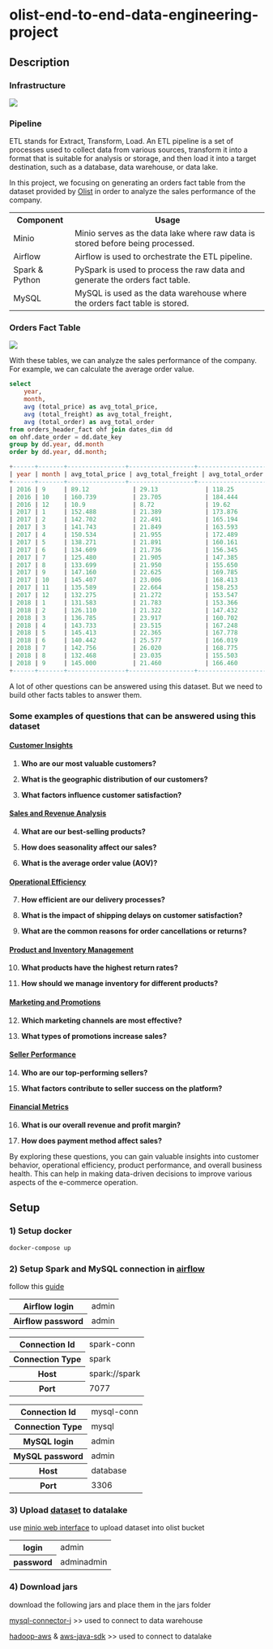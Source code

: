 # olist-end-to-end-data-engineering-project

## Description

### Infrastructure

<img src="images/olist-architecture.drawio.svg">

### Pipeline

ETL stands for Extract, Transform, Load. An ETL pipeline is a set of processes used to collect data from various
sources, transform it into a format that is suitable for analysis or storage, and then load it into a target
destination, such as a database, data warehouse, or data lake.

In this project, we focusing on generating an orders fact table from the dataset provided
by [Olist](https://www.kaggle.com/olistbr/brazilian-ecommerce) in order to analyze the sales performance of the company.

<table>
    <tr>
        <th>Component</th>
        <th>Usage</th>
    </tr>
    <tr>
        <td>Minio</td>
        <td>Minio serves as the data lake where raw data is stored before being processed.</td>
    </tr>
    <tr>
        <td>Airflow</td>
        <td>Airflow is used to orchestrate the ETL pipeline.</td>
    </tr>
    <tr>
        <td>Spark & Python</td>
        <td>PySpark is used to process the raw data and generate the orders fact table.</td>
    </tr>
    <tr>
        <td>MySQL</td>
        <td>MySQL is used as the data warehouse where the orders fact table is stored.</td>
    </tr>
</table>

### Orders Fact Table

<img src="images/olist_dw.png">

With these tables, we can analyze the sales performance of the company. For example, we can calculate the average order
value.

```sql
select
    year, 
    month, 
    avg (total_price) as avg_total_price, 
    avg (total_freight) as avg_total_freight, 
    avg (total_order) as avg_total_order
from orders_header_fact ohf join dates_dim dd
on ohf.date_order = dd.date_key
group by dd.year, dd.month
order by dd.year, dd.month;

+------+-------+----------------+------------------+---------------------+
| year | month | avg_total_price | avg_total_freight | avg_total_order   |
+------+-------+----------------+------------------+---------------------+
| 2016 | 9     | 89.12            | 29.13             | 118.25           |
| 2016 | 10    | 160.739          | 23.705            | 184.444          |
| 2016 | 12    | 10.9             | 8.72              | 19.62            |
| 2017 | 1     | 152.488          | 21.389            | 173.876          |
| 2017 | 2     | 142.702          | 22.491            | 165.194          |
| 2017 | 3     | 141.743          | 21.849            | 163.593          |
| 2017 | 4     | 150.534          | 21.955            | 172.489          |
| 2017 | 5     | 138.271          | 21.891            | 160.161          |
| 2017 | 6     | 134.609          | 21.736            | 156.345          |
| 2017 | 7     | 125.480          | 21.905            | 147.385          |
| 2017 | 8     | 133.699          | 21.950            | 155.650          |
| 2017 | 9     | 147.160          | 22.625            | 169.785          |
| 2017 | 10    | 145.407          | 23.006            | 168.413          |
| 2017 | 11    | 135.589          | 22.664            | 158.253          |
| 2017 | 12    | 132.275          | 21.272            | 153.547          |
| 2018 | 1     | 131.583          | 21.783            | 153.366          |
| 2018 | 2     | 126.110          | 21.322            | 147.432          |
| 2018 | 3     | 136.785          | 23.917            | 160.702          |
| 2018 | 4     | 143.733          | 23.515            | 167.248          |
| 2018 | 5     | 145.413          | 22.365            | 167.778          |
| 2018 | 6     | 140.442          | 25.577            | 166.019          |
| 2018 | 7     | 142.756          | 26.020            | 168.775          |
| 2018 | 8     | 132.468          | 23.035            | 155.503          |
| 2018 | 9     | 145.000          | 21.460            | 166.460          |
+------+-------+----------------+------------------+---------------------+
```

A lot of other questions can be answered using this dataset. But we need to build other facts tables to answer them.

### Some examples of questions that can be answered using this dataset

#### <ins>Customer Insights</ins>

1. **Who are our most valuable customers?**

2. **What is the geographic distribution of our customers?**

3. **What factors influence customer satisfaction?**

#### <ins>Sales and Revenue Analysis</ins>

4. **What are our best-selling products?**

5. **How does seasonality affect our sales?**

6. **What is the average order value (AOV)?**

#### <ins>Operational Efficiency</ins>

7. **How efficient are our delivery processes?**

8. **What is the impact of shipping delays on customer satisfaction?**

9. **What are the common reasons for order cancellations or returns?**

#### <ins>Product and Inventory Management</ins>

10. **What products have the highest return rates?**

11. **How should we manage inventory for different products?**

#### <ins>Marketing and Promotions</ins>

12. **Which marketing channels are most effective?**

13. **What types of promotions increase sales?**

#### <ins>Seller Performance</ins>

14. **Who are our top-performing sellers?**

15. **What factors contribute to seller success on the platform?**

#### <ins>Financial Metrics</ins>

16. **What is our overall revenue and profit margin?**

17. **How does payment method affect sales?**

By exploring these questions, you can gain valuable insights into customer behavior, operational efficiency, product
performance, and overall business health. This can help in making data-driven decisions to improve various aspects of
the e-commerce operation.

## Setup

### 1) Setup docker

```bash
docker-compose up
```

### 2) Setup Spark and MySQL connection in [airflow](http://localhost:8080/home)

follow
this [guide](https://airflow.apache.org/docs/apache-airflow/stable/howto/connection.html#creating-a-connection-with-the-ui)

<table>
  <tr>
    <th>Airflow login</th>
    <td>admin</td>
  </tr>
  <tr>
    <th>Airflow password</th>
    <td>admin</td>
  </tr>
</table>

<table>
  <tr>
    <th>Connection Id</th>
    <td>spark-conn</td>
  </tr>
  <tr>
    <th>Connection Type</th>
    <td>spark</td>
  </tr>
  <tr>
    <th>Host</th>
    <td>spark://spark</td>
  </tr>
  <tr>
    <th>Port</th>
    <td>7077</td>
  </tr>
</table>

<table>
    <tr>
        <th>Connection Id</th>
        <td>mysql-conn</td>
    </tr>
    <tr>
        <th>Connection Type</th>
        <td>mysql</td>
    </tr>
    <tr>
        <th>MySQL login</th>
        <td>admin</td>
    </tr>
    <tr>
        <th>MySQL password</th>
        <td>admin</td>
    </tr>
    <tr>
        <th>Host</th>
        <td>database</td>
    </tr>
    <tr>
        <th>Port</th>
        <td>3306</td>
    </tr>
</table>

### 3) Upload [dataset](https://www.kaggle.com/datasets/olistbr/brazilian-ecommerce) to datalake

use [minio web interface](http://localhost:9000) to upload dataset into olist bucket
<table>
  <tr>
    <th>login</th>
    <td>admin</td>
  </tr>
  <tr>
    <th>password</th>
    <td>adminadmin</td>
  </tr>
</table>

### 4) Download jars

download the following jars and place them in the jars folder

[mysql-connector-j](https://repo.maven.apache.org/maven2/com/mysql/mysql-connector-j/8.4.0/mysql-connector-j-8.4.0.jar) >>
used to connect to data warehouse

[hadoop-aws](https://repo.maven.apache.org/maven2/org/apache/hadoop/hadoop-aws/3.3.4/hadoop-aws-3.3.4.jar) & [aws-java-sdk](https://repo.maven.apache.org/maven2/com/amazonaws/aws-java-sdk-bundle/1.12.262/aws-java-sdk-bundle-1.12.262.jar) >>
used to connect to datalake

